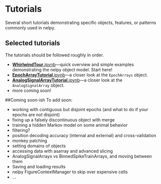 # Tutorials
Several short tutorials demonstrating specific objects, features, or patterns commonly used in nelpy.

## Selected tutorials
The tutorials should be followed roughly in order.
  * [**WhirlwindTour**.ipynb](../master/WhirlwindTour.ipynb)—quick overview and simple examples demonstrating the nelpy object model. Start here!
  *  [**EpochArrayTutorial**.ipynb](../master/EpochArrayTutorial.ipynb)—a closer look at the `EpochArrays` object.
  *  [**AnalogSignalArrayTutorial**.ipynb](../master/AnalogSignalArrayTutorial.ipynb)—a closer look at the `AnalogSignalArray` object.
  * more coming soon!

##Coming soon-ish
To add soon:
 - working with contiguous but disjoint epochs (and what to do if your epochs are not disjoint)
 - fixing up a falsely discontinuous object with merge
 - training a hidden Markov model on some animal behavior
 - filtering?
 - position decoding accuracy (internal and external) and cross-validation
 - monkey patching
 - setting domains of objects
 - accessing data with asarray and advanced slicing
 - AnalogSignalArrays vs BinnedSpikeTrainArrays, and moving between them
 - Saving and loading results
 - nelpy FigureContextManager to skip over expensive cells
 - ...
